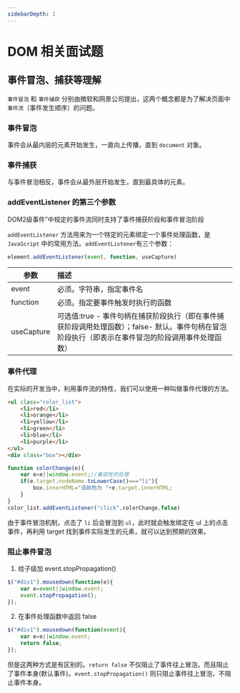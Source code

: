 ```yaml
---
sidebarDepth: 1
---
```


# DOM 相关面试题

## 事件冒泡、捕获等理解
`事件冒泡` 和 `事件捕获` 分别由微软和网景公司提出，这两个概念都是为了解决页面中`事件流`（事件发生顺序）的问题。
### 事件冒泡
事件会从最内层的元素开始发生，一直向上传播，直到 `document` 对象。

### 事件捕获
与事件冒泡相反，事件会从最外层开始发生，直到最具体的元素。

### addEventListener 的第三个参数
DOM2级事件”中规定的事件流同时支持了事件捕获阶段和事件冒泡阶段

`addEventListener` 方法用来为一个特定的元素绑定一个事件处理函数，是 `JavaScript` 中的常用方法。`addEventListener`有三个参数：
```js
element.addEventListener(event, function, useCapture)
```

| 参数        | 描述           |
| ------------- |:------------- |
| event      | 必须。字符串，指定事件名 |
| function      | 必须。指定要事件触发时执行的函数 |
| useCapture | 可选值:true - 事件句柄在捕获阶段执行（即在事件捕获阶段调用处理函数）；false- 默认。事件句柄在冒泡阶段执行（即表示在事件冒泡的阶段调用事件处理函数） |

### 事件代理
在实际的开发当中，利用事件流的特性，我们可以使用一种叫做事件代理的方法。
```html
<ul class="color_list">        
    <li>red</li>        
    <li>orange</li>        
    <li>yellow</li>        
    <li>green</li>        
    <li>blue</li>        
    <li>purple</li>    
</ul>
<div class="box"></div>
```
```js
function colorChange(e){                
    var e=e||window.event;//兼容性的处理         
    if(e.target.nodeName.toLowerCase()==="li"){                    
        box.innerHTML="该颜色为 "+e.target.innerHTML;                
    }                            
}            
color_list.addEventListener("click",colorChange,false)
```
由于事件冒泡机制，点击了 `li` 后会冒泡到 `ul`，此时就会触发绑定在 ul 上的点击事件，再利用 target 找到事件实际发生的元素，就可以达到预期的效果。

### 阻止事件冒泡
1. 给子级加 event.stopPropagation()
```js
$("#div1").mousedown(function(e){
    var e=event||window.event;
    event.stopPropagation();
});
```
2. 在事件处理函数中返回 false
```js
$("#div1").mousedown(function(event){
    var e=e||window.event;
    return false;
});
```
但是这两种方式是有区别的。`return false` 不仅阻止了事件往上冒泡，而且阻止了事件本身(默认事件)。`event.stopPropagation()` 则只阻止事件往上冒泡，不阻止事件本身。












